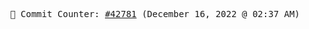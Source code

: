 <p align="center">
    <samp>
        📮 Commit Counter: <a href="https://github.com/Javascript-void0/Javascript-void0/commits/main">#42781</a> (December 16, 2022 @ 02:37 AM)
    </samp>
</p>